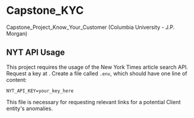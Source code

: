 # Capstone_KYC
Capstone_Project_Know_Your_Customer (Columbia University - J.P. Morgan)



## NYT API Usage

This project requires the usage of the New York Times article search API.  Request a key at [](developer.nytimes.com). Create a file called `.env`, which should have one line of content:

```
NYT_API_KEY=your_key_here
```

This file is necessary for requesting relevant links for a potential Client entity's anomalies.